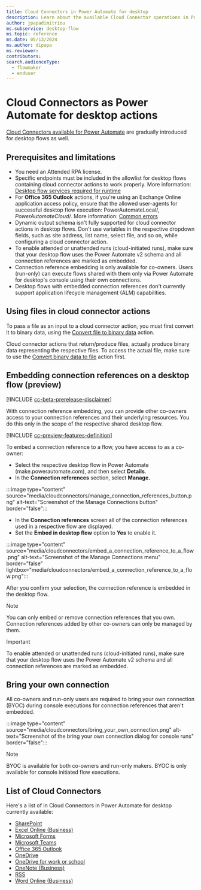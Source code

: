 ```yaml
---
title: Cloud Connectors in Power Automate for desktop 
description: Learn about the available Cloud Connector operations in Power Automate for desktop.
author: jpapadimitriou
ms.subservice: desktop-flow
ms.topic: reference
ms.date: 05/13/2024
ms.author: dipapa
ms.reviewer: 
contributors:
search.audienceType: 
  - flowmaker
  - enduser
---
```


# Cloud Connectors as Power Automate for desktop actions

[Cloud Connectors available for Power Automate](/connectors/connector-reference/connector-reference-powerautomate-connectors) are gradually introduced for desktop flows as well. 

## Prerequisites and limitations

- You need an Attended RPA license.
- Specific endpoints must be included in the allowlist for desktop flows containing cloud connector actions to work properly. More information: [Desktop flow services required for runtime](../../ip-address-configuration.md#desktop-flows-services-required-for-runtime)
- For **Office 365 Outlook** actions, if you're using an Exchange Online application access policy, ensure that the allowed user-agents for successful desktop flow execution: PowerAutomateLocal/*, PowerAutomateCloud/.* More information: [Common errors](/connectors/office365/#common-errors)
- Dynamic output schema isn't fully supported for cloud connector actions in desktop flows. Don't use variables in the respective dropdown fields, such as site address, list name, select file, and so on, while configuring a cloud connector action.
- To enable attended or unattended runs (cloud-initiated runs), make sure that your desktop flow uses the Power Automate v2 schema and all connection references are marked as embedded.
- Connection reference embedding is only available for co-owners. Users (run-only) can execute flows shared with them only via Power Automate for desktop's console using their own connections.
- Desktop flows with embedded connection references don't currently support application lifecycle management (ALM) capabilities.

## Using files in cloud connector actions

To pass a file as an input to a cloud connector action, you must first convert it to binary data, using the [Convert file to binary data](file.md#convert-file-to-binary-data) action. 

Cloud connector actions that return/produce files, actually produce binary data representing the respective files. To access the actual file, make sure to use the [Convert binary data to file](file.md#convert-binary-data-to-file) action first.


## Embedding connection references on a desktop flow (preview)

[!INCLUDE [cc-beta-prerelease-disclaimer](../../includes/cc-beta-prerelease-disclaimer.md)]

With connection reference embedding, you can provide other co-owners access to your connection references and their underlying resources. You do this only in the scope of the respective shared desktop flow.

[!INCLUDE [cc-preview-features-definition](../../includes/cc-preview-features-definition.md)]

To embed a connection reference to a flow, you have access to as a co-owner:

- Select the respective desktop flow in Power Automate (make.powerautomate.com), and then select **Details**.
- In the **Connection references** section, select **Manage.**

:::image type="content" source="media/cloudconnectors/manage_connection_references_button.png" alt-text="Screenshot of the Manage Connections button" border="false":::

- In the **Connection references** screen all of the connection references used in a respective flow are displayed.
- Set the **Embed in desktop flow** option to **Yes** to enable it.

:::image type="content" source="media/cloudconnectors/embed_a_connection_reference_to_a_flow.png" alt-text="Screenshot of the Manage Connections menu" border="false" lightbox="media/cloudconnectors/embed_a_connection_reference_to_a_flow.png":::

After you confirm your selection, the connection reference is embedded in the desktop flow.

> [!NOTE]
> You can only embed or remove connection references that you own. Connection references added by other co-owners can only be managed by them.

> [!IMPORTANT]
> To enable attended or unattended runs (cloud-initiated runs), make sure that your desktop flow uses the Power Automate v2 schema and all connection references are marked as embedded.

## Bring your own connection

All co-owners and run-only users are required to bring your own connection (BYOC) during console executions for connection references that aren't embedded.

:::image type="content" source="media/cloudconnectors/bring_your_own_connection.png" alt-text="Screenshot of the bring your own connection dialog for console runs" border="false":::

> [!NOTE]
> BYOC is available for both co-owners and run-only makers. BYOC is only available for console initiated flow executions.

## List of Cloud Connectors

Here's a list of in Cloud Connectors in Power Automate for desktop currently available:

- [SharePoint](/connectors/sharepointonline)
- [Excel Online (Business)](/connectors/excelonline)
- [Microsoft Forms](/connectors/microsoftforms)
- [Microsoft Teams](/connectors/teams)
- [Office 365 Outlook](/connectors/office365)
- [OneDrive](/connectors/onedrive)
- [OneDrive for work or school](/connectors/onedriveforbusiness)
- [OneNote (Business)](/connectors/onenote)
- [RSS](/connectors/rss)
- [Word Online (Business)](/connectors/wordonlinebusiness)


